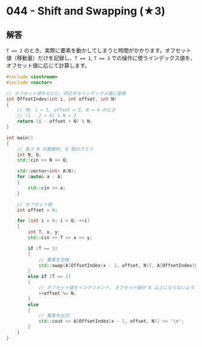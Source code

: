 # 044 - Shift and Swapping (★3)

## 解答
`T == 2` のとき、実際に要素を動かしてしまうと時間がかかります。オフセット値（移動量）だけを記録し、`T == 1`, `T == 3` での操作に使うインデックス値を、オフセット値に応じて計算します。

```cpp
#include <iostream>
#include <vector>

// オフセット値をもとに、対応するインデックス値に変換
int OffsetIndex(int i, int offset, int N)
{
	// 例: i = 1, offset = 2, N = 4 のとき
	// (1 - 2 + 4) % N = 3
	return (i - offset + N) % N;
}

int main()
{
	// 長さ N の整数列, Q 個のクエリ
	int N, Q;
	std::cin >> N >> Q;

	std::vector<int> A(N);
	for (auto& a : A)
	{
		std::cin >> a;
	}

	// オフセット値
	int offset = 0;

	for (int i = 0; i < Q; ++i)
	{
		int T, x, y;
		std::cin >> T >> x >> y;

		if (T == 1)
		{
			// 要素を交換
			std::swap(A[OffsetIndex(x - 1, offset, N)], A[OffsetIndex(y - 1, offset, N)]);
		}
		else if (T == 2)
		{
			// オフセット値をインクリメント, オフセット値が N 以上にならないよう %= N
			++offset %= N;
		}
		else
		{
			// 要素を出力
			std::cout << A[OffsetIndex(x - 1, offset, N)] << '\n';
		}
	}
}
```
